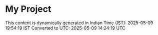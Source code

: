 # My Project

This content is dynamically generated in Indian Time (IST): 2025-05-09 19:54:19 IST
Converted to UTC: 2025-05-09 14:24:19 UTC
